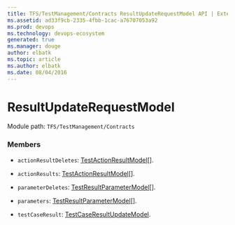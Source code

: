 ```yaml
---
title: TFS/TestManagement/Contracts ResultUpdateRequestModel API | Extensions for Azure DevOps Services
ms.assetid: ad33f9cb-2335-4fbb-1cac-a76707053a92
ms.prod: devops
ms.technology: devops-ecosystem
generated: true
ms.manager: douge
author: elbatk
ms.topic: article
ms.author: elbatk
ms.date: 08/04/2016
---
```


# ResultUpdateRequestModel

Module path: `TFS/TestManagement/Contracts`


### Members

* `actionResultDeletes`: [TestActionResultModel](../../../TFS/TestManagement/Contracts/TestActionResultModel.md)[]. 

* `actionResults`: [TestActionResultModel](../../../TFS/TestManagement/Contracts/TestActionResultModel.md)[]. 

* `parameterDeletes`: [TestResultParameterModel](../../../TFS/TestManagement/Contracts/TestResultParameterModel.md)[]. 

* `parameters`: [TestResultParameterModel](../../../TFS/TestManagement/Contracts/TestResultParameterModel.md)[]. 

* `testCaseResult`: [TestCaseResultUpdateModel](../../../TFS/TestManagement/Contracts/TestCaseResultUpdateModel.md). 

